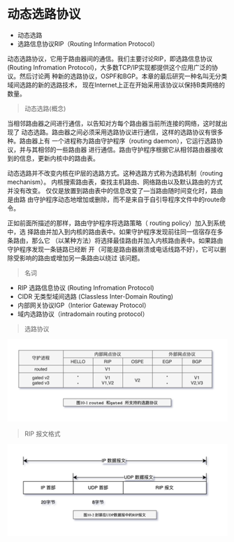 # 动态选路协议

- 动态选路
- 选路信息协议RIP（Routing Information Protocol）

动态选路协议，它用于路由器间的通信。我们主要讨论RIP，即选路信息协议
(Routing Infromation Protocol)，大多数TCP/IP实现都提供这个应用广泛的协议。然后讨论两
种新的选路协议，OSPF和BGP。本章的最后研究一种名叫无分类域间选路的新的选路技术，
现在Internet上正在开始采用该协议以保持B类网络的数量。

> 动态选路(概念)

当相邻路由器之间进行通信，以告知对方每个路由器当前所连接的网络，这时就出现了
动态选路。路由器之间必须采用选路协议进行通信，这样的选路协议有很多种。路由器上有
一个进程称为路由守护程序（routing daemon），它运行选路协议，并与其相邻的一些路由器
进行通信。路由守护程序根据它从相邻路由器接收到的信息，更新内核中的路由表。

动态选路并不改变内核在IP层的选路方式。这种选路方式称为选路机制（routing mechanism）。
内核搜索路由表，查找主机路由、网络路由以及默认路由的方式并没有改变。
仅仅是放置到路由表中的信息改变了—当路由随时间变化时，路由是由路
由守护程序动态地增加或删除，而不是来自于自引导程序文件中的route命令。

正如前面所描述的那样，路由守护程序将选路策略（ routing policy）加入到系统中，选
择路由并加入到内核的路由表中。如果守护程序发现前往同一信宿存在多条路由，那么它
（以某种方法）将选择最佳路由并加入内核路由表中。如果路由守护程序发现一条链路已经断
开（可能是路由器崩溃或电话线路不好），它可以删除受影响的路由或增加另一条路由以绕过
该问题。

> 名词

- RIP 选路信息协议 (Routing Infromation Protocol)
- CIDR 无类型域间选路 (Classless Inter-Domain Routing)
- 内部网关协议IGP（Interior Gateway Protocol）
- 域内选路协议（intradomain routing protocol）

> 选路协议

![TCP-IP-10-1.png](./images/TCP-IP-10-1.png)

> RIP 报文格式

![TCP-IP-10-2.png](./images/TCP-IP-10-2.png)

